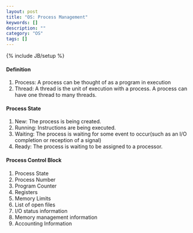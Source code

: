 ```yaml
---
layout: post
title: "OS: Process Management"
keywords: []
description: ""
category: "OS"
tags: []
---
```

{% include JB/setup %}


#### Definition
1. Process: A process can be thought of as a program in execution
2. Thread: A thread is the unit of execution with a process. A process can have
   one thread to many threads.


#### Process State
1. New: The process is being created.
2. Running: Instructions are being executed.
3. Waiting: The process is waiting for some event to occur(such as an I/O
   completion or reception of a signal)
4. Ready: The process is waiting to be assigned to a processor.

#### Process Control Block
1. Process State
2. Process Number
3. Program Counter
4. Registers
5. Memory Limits
6. List of open files
7. I/O status information
8. Memory management information
9. Accounting Information
